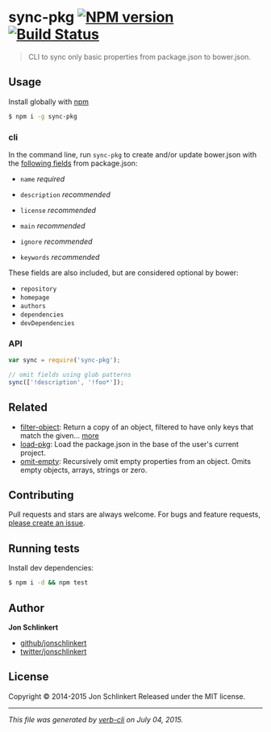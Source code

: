 # sync-pkg [![NPM version](https://badge.fury.io/js/sync-pkg.svg)](http://badge.fury.io/js/sync-pkg)  [![Build Status](https://travis-ci.org/jonschlinkert/sync-pkg.svg)](https://travis-ci.org/jonschlinkert/sync-pkg)

> CLI to sync only basic properties from package.json to bower.json.

## Usage

Install globally with [npm](https://www.npmjs.com/)

```sh
$ npm i -g sync-pkg
```

### cli

In the command line, run `sync-pkg` to create and/or update bower.json with the [following fields](https://github.com/bower/bower.json-spec) from package.json:

* `name` _required_

* `description` _recommended_

* `license` _recommended_

* `main` _recommended_

* `ignore` _recommended_

* `keywords` _recommended_

These fields are also included, but are considered optional by bower:

* `repository`
* `homepage`
* `authors`
* `dependencies`
* `devDependencies`

### API

```js
var sync = require('sync-pkg');

// omit fields using glob patterns
sync(['!description', '!foo*']);
```

## Related

* [filter-object](https://github.com/jonschlinkert/filter-object): Return a copy of an object, filtered to have only keys that match the given… [more](https://github.com/jonschlinkert/filter-object)
* [load-pkg](https://github.com/jonschlinkert/load-pkg): Load the package.json in the base of the user's current project.
* [omit-empty](https://github.com/jonschlinkert/omit-empty): Recursively omit empty properties from an object. Omits empty objects, arrays, strings or zero.

## Contributing

Pull requests and stars are always welcome. For bugs and feature requests, [please create an issue](https://github.com/jonschlinkert/sync-pkg/issues/new).

## Running tests

Install dev dependencies:

```sh
$ npm i -d && npm test
```

## Author

**Jon Schlinkert**

+ [github/jonschlinkert](https://github.com/jonschlinkert)
+ [twitter/jonschlinkert](http://twitter.com/jonschlinkert)

## License

Copyright © 2014-2015 Jon Schlinkert
Released under the MIT license.

***

_This file was generated by [verb-cli](https://github.com/assemble/verb-cli) on July 04, 2015._